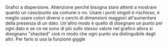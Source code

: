 Grafici a dispersione.
Attenzione perché bisogna stare attenti a mostrare quanto un caso/punto sia comune o no. Usare i punti singoli è rischioso, è meglio usare colori diversi o cerchi di dimensioni maggiori all'aumentare della presenza di un dato. Un'altro modo è quello di disegnare un punto per ogni dato e se ce ne sono di più sullo stesso valore nel grafico allora si disegnano "shacked" cioè in modo che ogni punto sia distinguibile dagli altri. Per farlo si usa la funzione giggle

